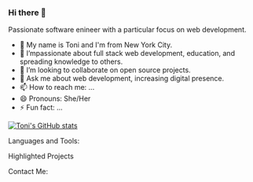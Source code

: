 ### Hi there 👋

<!--
**toniwilliams1/toniwilliams1** is a ✨ _special_ ✨ repository because its `README.md` (this file) appears on your GitHub profile.

Here are some ideas to get you started: -->
Passionate software enineer with a particular focus on web development. 
- 🔭 My name is Toni and I'm from New York City.
- 🌱 I’mpassionate about full stack web development, education, and spreading knowledge to others.
- 👯 I’m looking to collaborate on open source projects.
- 💬 Ask me about web development, increasing digital presence.
- 📫 How to reach me: ...
- 😄 Pronouns: She/Her
- ⚡ Fun fact: ...



[![Toni's GitHub stats](https://github-readme-stats.vercel.app/api?username=toniwilliams1)](https://github.com/toniwilliams1/github-readme-stats)

Languages and Tools:

Highlighted Projects

Contact Me:
